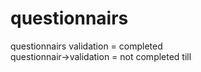 # questionnairs

questionnairs validation = completed <br>
questionnair->validation = not completed till
